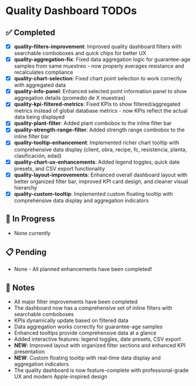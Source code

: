 # Quality Dashboard TODOs

## ✅ Completed
- [x] **quality-filters-improvement**: Improved quality dashboard filters with searchable comboboxes and quick chips for better UX
- [x] **quality-aggregation-fix**: Fixed data aggregation logic for guarantee-age samples from same muestreo - now properly averages resistance and recalculates compliance
- [x] **quality-chart-selection**: Fixed chart point selection to work correctly with aggregated data
- [x] **quality-info-panel**: Enhanced selected point information panel to show aggregation details (promedio de X muestras)
- [x] **quality-kpi-filtered-metrics**: Fixed KPIs to show filtered/aggregated metrics instead of global database metrics - now KPIs reflect the actual data being displayed
- [x] **quality-plant-filter**: Added plant combobox to the inline filter bar
- [x] **quality-strength-range-filter**: Added strength range combobox to the inline filter bar
- [x] **quality-tooltip-enhancement**: Implemented richer chart tooltip with comprehensive data display (client, obra, recipe, fc, resistencia, planta, clasificación, edad)
- [x] **quality-chart-ux-enhancements**: Added legend toggles, quick date presets, and CSV export functionality
- [x] **quality-layout-improvements**: Enhanced overall dashboard layout with better organized filter bar, improved KPI card design, and cleaner visual hierarchy
- [x] **quality-custom-tooltip**: Implemented custom floating tooltip with comprehensive data display and aggregation indicators

## 🔄 In Progress
- None currently

## 📋 Pending
- None - All planned enhancements have been completed!

## 📝 Notes
- All major filter improvements have been completed
- The dashboard now has a comprehensive set of inline filters with searchable comboboxes
- KPIs dynamically update based on filtered data
- Data aggregation works correctly for guarantee-age samples
- Enhanced tooltips provide comprehensive data at a glance
- Added interactive features: legend toggles, date presets, CSV export
- **NEW**: Improved layout with organized filter sections and enhanced KPI presentation
- **NEW**: Custom floating tooltip with real-time data display and aggregation indicators
- The quality dashboard is now feature-complete with professional-grade UX and modern Apple-inspired design
